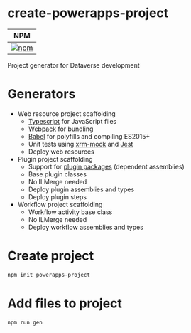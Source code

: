 # create-powerapps-project
| NPM |
| --- |
| [![npm](https://img.shields.io/npm/v/create-powerapps-project.svg?style=flat-square)](https://www.npmjs.com/package/create-powerapps-project) |

Project generator for Dataverse development

# Generators

* Web resource project scaffolding
  * [Typescript](https://www.typescriptlang.org/index.html) for JavaScript files
  * [Webpack](https://webpack.js.org/) for bundling
  * [Babel](https://babeljs.io/) for polyfills and compiling ES2015+  
  * Unit tests using [xrm-mock](https://github.com/camelCaseDave/xrm-mock) and [Jest](https://jestjs.io/)
  * Deploy web resources
* Plugin project scaffolding
  * Support for [plugin packages](https://docs.microsoft.com/en-us/power-apps/developer/data-platform/dependent-assembly-plugins) (dependent assemblies)
  * Base plugin classes
  * No ILMerge needed
  * Deploy plugin assemblies and types
  * Deploy plugin steps
* Workflow project scaffolding
  * Workflow activity base class
  * No ILMerge needed
  * Deploy workflow assemblies and types

# Create project

```sh
npm init powerapps-project
```

# Add files to project

```sh
npm run gen
```

